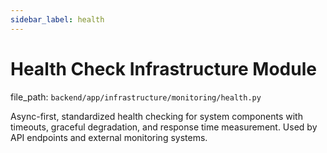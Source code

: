 ```yaml
---
sidebar_label: health
---
```


# Health Check Infrastructure Module

  file_path: `backend/app/infrastructure/monitoring/health.py`

Async-first, standardized health checking for system components with timeouts,
graceful degradation, and response time measurement. Used by API endpoints and
external monitoring systems.
